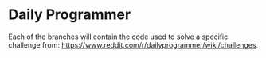 # Daily Programmer

Each of the branches will contain the code used to solve a specific challenge from: https://www.reddit.com/r/dailyprogrammer/wiki/challenges.
